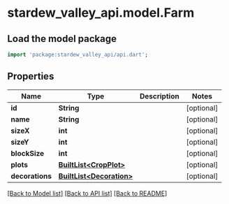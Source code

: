 # stardew_valley_api.model.Farm

## Load the model package
```dart
import 'package:stardew_valley_api/api.dart';
```

## Properties
Name | Type | Description | Notes
------------ | ------------- | ------------- | -------------
**id** | **String** |  | [optional] 
**name** | **String** |  | [optional] 
**sizeX** | **int** |  | [optional] 
**sizeY** | **int** |  | [optional] 
**blockSize** | **int** |  | [optional] 
**plots** | [**BuiltList&lt;CropPlot&gt;**](CropPlot.md) |  | [optional] 
**decorations** | [**BuiltList&lt;Decoration&gt;**](Decoration.md) |  | [optional] 

[[Back to Model list]](../README.md#documentation-for-models) [[Back to API list]](../README.md#documentation-for-api-endpoints) [[Back to README]](../README.md)


